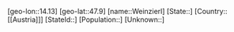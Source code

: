 ﻿---
location: [47.9,14.13]
type: City
tags:
- geo/City


SpocWebEntityId: 35508
isDeleted: false
confidential: public

---
[geo-lon::14.13]
[geo-lat::47.9]
[name::Weinzierl]
[State::]
[Country::[[Austria]]]
[StateId::]
[Population::]
[Unknown::]

